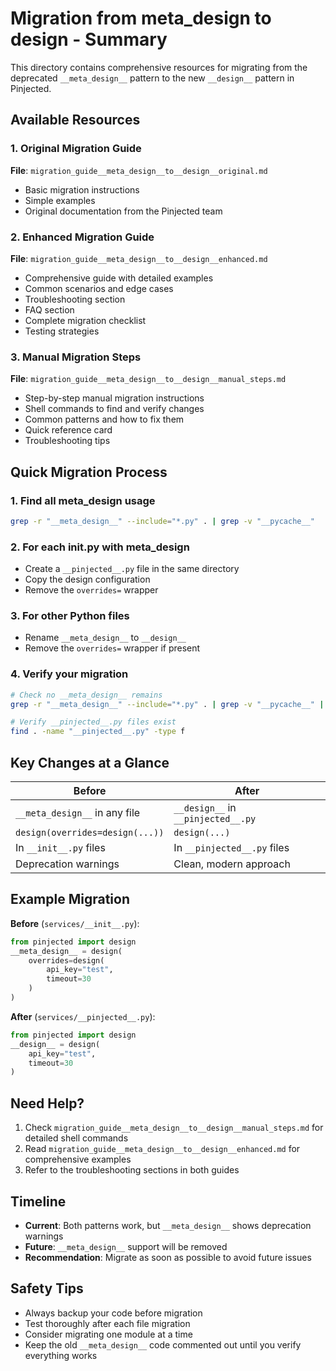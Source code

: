 # Migration from __meta_design__ to __design__ - Summary

This directory contains comprehensive resources for migrating from the deprecated `__meta_design__` pattern to the new `__design__` pattern in Pinjected.

## Available Resources

### 1. Original Migration Guide
**File**: `migration_guide__meta_design__to__design__original.md`
- Basic migration instructions
- Simple examples
- Original documentation from the Pinjected team

### 2. Enhanced Migration Guide
**File**: `migration_guide__meta_design__to__design__enhanced.md`
- Comprehensive guide with detailed examples
- Common scenarios and edge cases
- Troubleshooting section
- FAQ section
- Complete migration checklist
- Testing strategies

### 3. Manual Migration Steps
**File**: `migration_guide__meta_design__to__design__manual_steps.md`
- Step-by-step manual migration instructions
- Shell commands to find and verify changes
- Common patterns and how to fix them
- Quick reference card
- Troubleshooting tips

## Quick Migration Process

### 1. Find all __meta_design__ usage
```bash
grep -r "__meta_design__" --include="*.py" . | grep -v "__pycache__"
```

### 2. For each __init__.py with __meta_design__
- Create a `__pinjected__.py` file in the same directory
- Copy the design configuration
- Remove the `overrides=` wrapper

### 3. For other Python files
- Rename `__meta_design__` to `__design__`
- Remove the `overrides=` wrapper if present

### 4. Verify your migration
```bash
# Check no __meta_design__ remains
grep -r "__meta_design__" --include="*.py" . | grep -v "__pycache__" | grep -v "^[[:space:]]*#"

# Verify __pinjected__.py files exist
find . -name "__pinjected__.py" -type f
```

## Key Changes at a Glance

| Before | After |
|--------|-------|
| `__meta_design__` in any file | `__design__` in `__pinjected__.py` |
| `design(overrides=design(...))` | `design(...)` |
| In `__init__.py` files | In `__pinjected__.py` files |
| Deprecation warnings | Clean, modern approach |

## Example Migration

**Before** (`services/__init__.py`):
```python
from pinjected import design
__meta_design__ = design(
    overrides=design(
        api_key="test",
        timeout=30
    )
)
```

**After** (`services/__pinjected__.py`):
```python
from pinjected import design
__design__ = design(
    api_key="test",
    timeout=30
)
```

## Need Help?

1. Check `migration_guide__meta_design__to__design__manual_steps.md` for detailed shell commands
2. Read `migration_guide__meta_design__to__design__enhanced.md` for comprehensive examples
3. Refer to the troubleshooting sections in both guides

## Timeline

- **Current**: Both patterns work, but `__meta_design__` shows deprecation warnings
- **Future**: `__meta_design__` support will be removed
- **Recommendation**: Migrate as soon as possible to avoid future issues

## Safety Tips

- Always backup your code before migration
- Test thoroughly after each file migration
- Consider migrating one module at a time
- Keep the old `__meta_design__` code commented out until you verify everything works